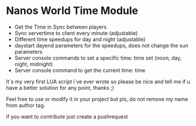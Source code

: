 # Nanos World Time Module

- Get the Time in Sync between players
- Sync servertime to client every minute (adjustable)
- Different time speedups for day and night (adjustable)
- daystart dayend parameters for the speedups, does not change the sun parameters
- Server console commands to set a specific time: time set (noon, day, night, midnight)
- Server console command to get the current time: time


It´s my very first LUA script i´ve ever wrote so please be nice and tell me if u have a better solution for any point, thanks ;) 

Feel free to use or modify it in your project but pls, do not remove my name from author tag. 

if you want to contribute just create a pushrequest